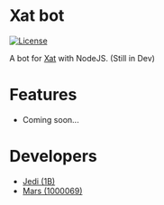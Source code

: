 # Xat bot

[![License](https://img.shields.io/badge/license-MIT-brightgreen.svg?style=flat-square)](https://github.com/llomgui/xatBotNodeJS/blob/master/LICENSE)

A bot for [Xat](http://xat.com) with NodeJS. (Still in Dev)

# Features
 * Coming soon...

# Developers
 * [Jedi (1B)](http://xat.me/Jedi)
 * [Mars (1000069)](http://xat.me/Mars)
